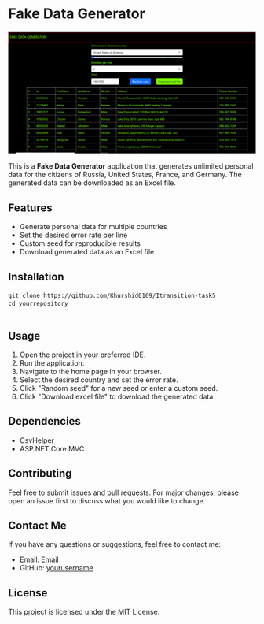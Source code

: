 <!DOCTYPE html>
<html lang="en">
<head>
    <meta charset="UTF-8">
    <title>Fake Data Generator</title>
</head>
<body>

<h1>Fake Data Generator</h1>

<img src="https://github.com/Khurshid0109/Itransition-task5/blob/master/DataGenerator/wwwroot/Images/Model.png" alt="Fake Data Generator Screenshot">

<p>This is a <strong>Fake Data Generator</strong> application that generates unlimited personal data for the citizens of Russia, United States, France, and Germany. The generated data can be downloaded as an Excel file.</p>

<h2>Features</h2>
<ul>
    <li>Generate personal data for multiple countries</li>
    <li>Set the desired error rate per line</li>
    <li>Custom seed for reproducible results</li>
    <li>Download generated data as an Excel file</li>
</ul>

<h2>Installation</h2>
<pre>
<code>git clone https://github.com/Khurshid0109/Itransition-task5
cd yourrepository
</code>
</pre>

<h2>Usage</h2>
<ol>
    <li>Open the project in your preferred IDE.</li>
    <li>Run the application.</li>
    <li>Navigate to the home page in your browser.</li>
    <li>Select the desired country and set the error rate.</li>
    <li>Click "Random seed" for a new seed or enter a custom seed.</li>
    <li>Click "Download excel file" to download the generated data.</li>
</ol>

<h2>Dependencies</h2>
<ul>
    <li>CsvHelper</li>
    <li>ASP.NET Core MVC</li>
</ul>

<h2>Contributing</h2>
<p>Feel free to submit issues and pull requests. For major changes, please open an issue first to discuss what you would like to change.</p>

<h2>Contact Me</h2>
<p>If you have any questions or suggestions, feel free to contact me:</p>
<ul>
    <li>Email: <a href="mailto:xurshidyoldoshev4@gmail.com">Email</a></li>
    <li>GitHub: <a href="https://github.com/Khurshid0109">yourusername</a></li>
</ul>

<h2>License</h2>
<p>This project is licensed under the MIT License.</p>

</body>
</html>
